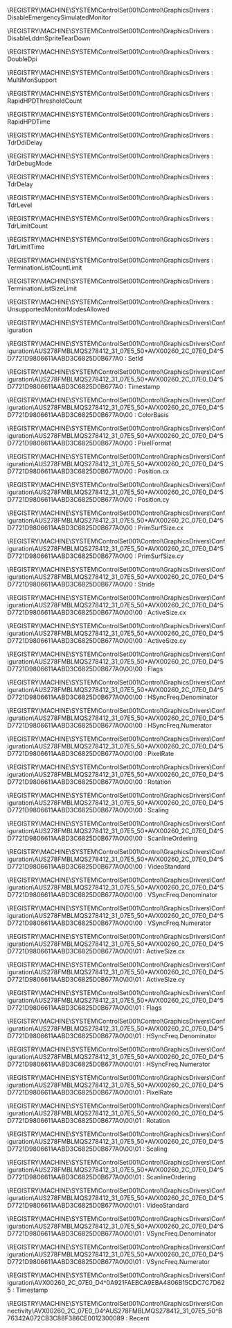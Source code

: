 \REGISTRY\MACHINE\SYSTEM\ControlSet001\Control\GraphicsDrivers : DisableEmergencySimulatedMonitor

\REGISTRY\MACHINE\SYSTEM\ControlSet001\Control\GraphicsDrivers : DisableLddmSpriteTearDown

\REGISTRY\MACHINE\SYSTEM\ControlSet001\Control\GraphicsDrivers : DoubleDpi

\REGISTRY\MACHINE\SYSTEM\ControlSet001\Control\GraphicsDrivers : MultiMonSupport

\REGISTRY\MACHINE\SYSTEM\ControlSet001\Control\GraphicsDrivers : RapidHPDThresholdCount

\REGISTRY\MACHINE\SYSTEM\ControlSet001\Control\GraphicsDrivers : RapidHPDTime

\REGISTRY\MACHINE\SYSTEM\ControlSet001\Control\GraphicsDrivers : TdrDdiDelay

\REGISTRY\MACHINE\SYSTEM\ControlSet001\Control\GraphicsDrivers : TdrDebugMode

\REGISTRY\MACHINE\SYSTEM\ControlSet001\Control\GraphicsDrivers : TdrDelay

\REGISTRY\MACHINE\SYSTEM\ControlSet001\Control\GraphicsDrivers : TdrLevel

\REGISTRY\MACHINE\SYSTEM\ControlSet001\Control\GraphicsDrivers : TdrLimitCount

\REGISTRY\MACHINE\SYSTEM\ControlSet001\Control\GraphicsDrivers : TdrLimitTime

\REGISTRY\MACHINE\SYSTEM\ControlSet001\Control\GraphicsDrivers : TerminationListCountLimit

\REGISTRY\MACHINE\SYSTEM\ControlSet001\Control\GraphicsDrivers : TerminationListSizeLimit

\REGISTRY\MACHINE\SYSTEM\ControlSet001\Control\GraphicsDrivers : UnsupportedMonitorModesAllowed

\REGISTRY\MACHINE\SYSTEM\ControlSet001\Control\GraphicsDrivers\Configuration

\REGISTRY\MACHINE\SYSTEM\ControlSet001\Control\GraphicsDrivers\Configuration\AUS278FMBLMQS278412_31_07E5_50*AVX00260_2C_07E0_D4^5D7721D9806611AABD3C6825D0B677A0 : SetId

\REGISTRY\MACHINE\SYSTEM\ControlSet001\Control\GraphicsDrivers\Configuration\AUS278FMBLMQS278412_31_07E5_50*AVX00260_2C_07E0_D4^5D7721D9806611AABD3C6825D0B677A0 : Timestamp

\REGISTRY\MACHINE\SYSTEM\ControlSet001\Control\GraphicsDrivers\Configuration\AUS278FMBLMQS278412_31_07E5_50*AVX00260_2C_07E0_D4^5D7721D9806611AABD3C6825D0B677A0\00 : ColorBasis

\REGISTRY\MACHINE\SYSTEM\ControlSet001\Control\GraphicsDrivers\Configuration\AUS278FMBLMQS278412_31_07E5_50*AVX00260_2C_07E0_D4^5D7721D9806611AABD3C6825D0B677A0\00 : PixelFormat

\REGISTRY\MACHINE\SYSTEM\ControlSet001\Control\GraphicsDrivers\Configuration\AUS278FMBLMQS278412_31_07E5_50*AVX00260_2C_07E0_D4^5D7721D9806611AABD3C6825D0B677A0\00 : Position.cx

\REGISTRY\MACHINE\SYSTEM\ControlSet001\Control\GraphicsDrivers\Configuration\AUS278FMBLMQS278412_31_07E5_50*AVX00260_2C_07E0_D4^5D7721D9806611AABD3C6825D0B677A0\00 : Position.cy

\REGISTRY\MACHINE\SYSTEM\ControlSet001\Control\GraphicsDrivers\Configuration\AUS278FMBLMQS278412_31_07E5_50*AVX00260_2C_07E0_D4^5D7721D9806611AABD3C6825D0B677A0\00 : PrimSurfSize.cx

\REGISTRY\MACHINE\SYSTEM\ControlSet001\Control\GraphicsDrivers\Configuration\AUS278FMBLMQS278412_31_07E5_50*AVX00260_2C_07E0_D4^5D7721D9806611AABD3C6825D0B677A0\00 : PrimSurfSize.cy

\REGISTRY\MACHINE\SYSTEM\ControlSet001\Control\GraphicsDrivers\Configuration\AUS278FMBLMQS278412_31_07E5_50*AVX00260_2C_07E0_D4^5D7721D9806611AABD3C6825D0B677A0\00 : Stride

\REGISTRY\MACHINE\SYSTEM\ControlSet001\Control\GraphicsDrivers\Configuration\AUS278FMBLMQS278412_31_07E5_50*AVX00260_2C_07E0_D4^5D7721D9806611AABD3C6825D0B677A0\00\00 : ActiveSize.cx

\REGISTRY\MACHINE\SYSTEM\ControlSet001\Control\GraphicsDrivers\Configuration\AUS278FMBLMQS278412_31_07E5_50*AVX00260_2C_07E0_D4^5D7721D9806611AABD3C6825D0B677A0\00\00 : ActiveSize.cy

\REGISTRY\MACHINE\SYSTEM\ControlSet001\Control\GraphicsDrivers\Configuration\AUS278FMBLMQS278412_31_07E5_50*AVX00260_2C_07E0_D4^5D7721D9806611AABD3C6825D0B677A0\00\00 : Flags

\REGISTRY\MACHINE\SYSTEM\ControlSet001\Control\GraphicsDrivers\Configuration\AUS278FMBLMQS278412_31_07E5_50*AVX00260_2C_07E0_D4^5D7721D9806611AABD3C6825D0B677A0\00\00 : HSyncFreq.Denominator

\REGISTRY\MACHINE\SYSTEM\ControlSet001\Control\GraphicsDrivers\Configuration\AUS278FMBLMQS278412_31_07E5_50*AVX00260_2C_07E0_D4^5D7721D9806611AABD3C6825D0B677A0\00\00 : HSyncFreq.Numerator

\REGISTRY\MACHINE\SYSTEM\ControlSet001\Control\GraphicsDrivers\Configuration\AUS278FMBLMQS278412_31_07E5_50*AVX00260_2C_07E0_D4^5D7721D9806611AABD3C6825D0B677A0\00\00 : PixelRate

\REGISTRY\MACHINE\SYSTEM\ControlSet001\Control\GraphicsDrivers\Configuration\AUS278FMBLMQS278412_31_07E5_50*AVX00260_2C_07E0_D4^5D7721D9806611AABD3C6825D0B677A0\00\00 : Rotation

\REGISTRY\MACHINE\SYSTEM\ControlSet001\Control\GraphicsDrivers\Configuration\AUS278FMBLMQS278412_31_07E5_50*AVX00260_2C_07E0_D4^5D7721D9806611AABD3C6825D0B677A0\00\00 : Scaling

\REGISTRY\MACHINE\SYSTEM\ControlSet001\Control\GraphicsDrivers\Configuration\AUS278FMBLMQS278412_31_07E5_50*AVX00260_2C_07E0_D4^5D7721D9806611AABD3C6825D0B677A0\00\00 : ScanlineOrdering

\REGISTRY\MACHINE\SYSTEM\ControlSet001\Control\GraphicsDrivers\Configuration\AUS278FMBLMQS278412_31_07E5_50*AVX00260_2C_07E0_D4^5D7721D9806611AABD3C6825D0B677A0\00\00 : VideoStandard

\REGISTRY\MACHINE\SYSTEM\ControlSet001\Control\GraphicsDrivers\Configuration\AUS278FMBLMQS278412_31_07E5_50*AVX00260_2C_07E0_D4^5D7721D9806611AABD3C6825D0B677A0\00\00 : VSyncFreq.Denominator

\REGISTRY\MACHINE\SYSTEM\ControlSet001\Control\GraphicsDrivers\Configuration\AUS278FMBLMQS278412_31_07E5_50*AVX00260_2C_07E0_D4^5D7721D9806611AABD3C6825D0B677A0\00\00 : VSyncFreq.Numerator

\REGISTRY\MACHINE\SYSTEM\ControlSet001\Control\GraphicsDrivers\Configuration\AUS278FMBLMQS278412_31_07E5_50*AVX00260_2C_07E0_D4^5D7721D9806611AABD3C6825D0B677A0\00\01 : ActiveSize.cx

\REGISTRY\MACHINE\SYSTEM\ControlSet001\Control\GraphicsDrivers\Configuration\AUS278FMBLMQS278412_31_07E5_50*AVX00260_2C_07E0_D4^5D7721D9806611AABD3C6825D0B677A0\00\01 : ActiveSize.cy

\REGISTRY\MACHINE\SYSTEM\ControlSet001\Control\GraphicsDrivers\Configuration\AUS278FMBLMQS278412_31_07E5_50*AVX00260_2C_07E0_D4^5D7721D9806611AABD3C6825D0B677A0\00\01 : Flags

\REGISTRY\MACHINE\SYSTEM\ControlSet001\Control\GraphicsDrivers\Configuration\AUS278FMBLMQS278412_31_07E5_50*AVX00260_2C_07E0_D4^5D7721D9806611AABD3C6825D0B677A0\00\01 : HSyncFreq.Denominator

\REGISTRY\MACHINE\SYSTEM\ControlSet001\Control\GraphicsDrivers\Configuration\AUS278FMBLMQS278412_31_07E5_50*AVX00260_2C_07E0_D4^5D7721D9806611AABD3C6825D0B677A0\00\01 : HSyncFreq.Numerator

\REGISTRY\MACHINE\SYSTEM\ControlSet001\Control\GraphicsDrivers\Configuration\AUS278FMBLMQS278412_31_07E5_50*AVX00260_2C_07E0_D4^5D7721D9806611AABD3C6825D0B677A0\00\01 : PixelRate

\REGISTRY\MACHINE\SYSTEM\ControlSet001\Control\GraphicsDrivers\Configuration\AUS278FMBLMQS278412_31_07E5_50*AVX00260_2C_07E0_D4^5D7721D9806611AABD3C6825D0B677A0\00\01 : Rotation

\REGISTRY\MACHINE\SYSTEM\ControlSet001\Control\GraphicsDrivers\Configuration\AUS278FMBLMQS278412_31_07E5_50*AVX00260_2C_07E0_D4^5D7721D9806611AABD3C6825D0B677A0\00\01 : Scaling

\REGISTRY\MACHINE\SYSTEM\ControlSet001\Control\GraphicsDrivers\Configuration\AUS278FMBLMQS278412_31_07E5_50*AVX00260_2C_07E0_D4^5D7721D9806611AABD3C6825D0B677A0\00\01 : ScanlineOrdering

\REGISTRY\MACHINE\SYSTEM\ControlSet001\Control\GraphicsDrivers\Configuration\AUS278FMBLMQS278412_31_07E5_50*AVX00260_2C_07E0_D4^5D7721D9806611AABD3C6825D0B677A0\00\01 : VideoStandard

\REGISTRY\MACHINE\SYSTEM\ControlSet001\Control\GraphicsDrivers\Configuration\AUS278FMBLMQS278412_31_07E5_50*AVX00260_2C_07E0_D4^5D7721D9806611AABD3C6825D0B677A0\00\01 : VSyncFreq.Denominator

\REGISTRY\MACHINE\SYSTEM\ControlSet001\Control\GraphicsDrivers\Configuration\AUS278FMBLMQS278412_31_07E5_50*AVX00260_2C_07E0_D4^5D7721D9806611AABD3C6825D0B677A0\00\01 : VSyncFreq.Numerator

\REGISTRY\MACHINE\SYSTEM\ControlSet001\Control\GraphicsDrivers\Configuration\AVX00260_2C_07E0_D4^0A921FAEBCA9EBA4806B15CDC7C7D625 : Timestamp

\REGISTRY\MACHINE\SYSTEM\ControlSet001\Control\GraphicsDrivers\Connectivity\AVX00260_2C_07E0_D4^AUS278FMBLMQS278412_31_07E5_50^B76342A072CB3C88F386CE0012300089 : Recent

